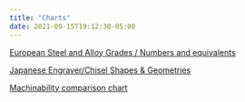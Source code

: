 ```yaml
---
title: "Charts"
date: 2021-09-15T19:12:30-05:00
---
```


[European Steel and Alloy Grades / Numbers and equivalents](http://steelnumber.com/)

[Japanese Engraver/Chisel Shapes & Geometries](https://discord.com/channels/251051817398435841/251054378062970880/798294831167176714)


[Machinability comparison chart](http://www.carbidedepot.com/formulas-machinability.htm)
